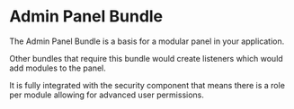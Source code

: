 # Admin Panel Bundle

The Admin Panel Bundle is a basis for a modular panel in your application.

Other bundles that require this bundle would create listeners which would add modules to the panel.

It is fully integrated with the security component that means there is a role per module allowing for advanced user permissions.
